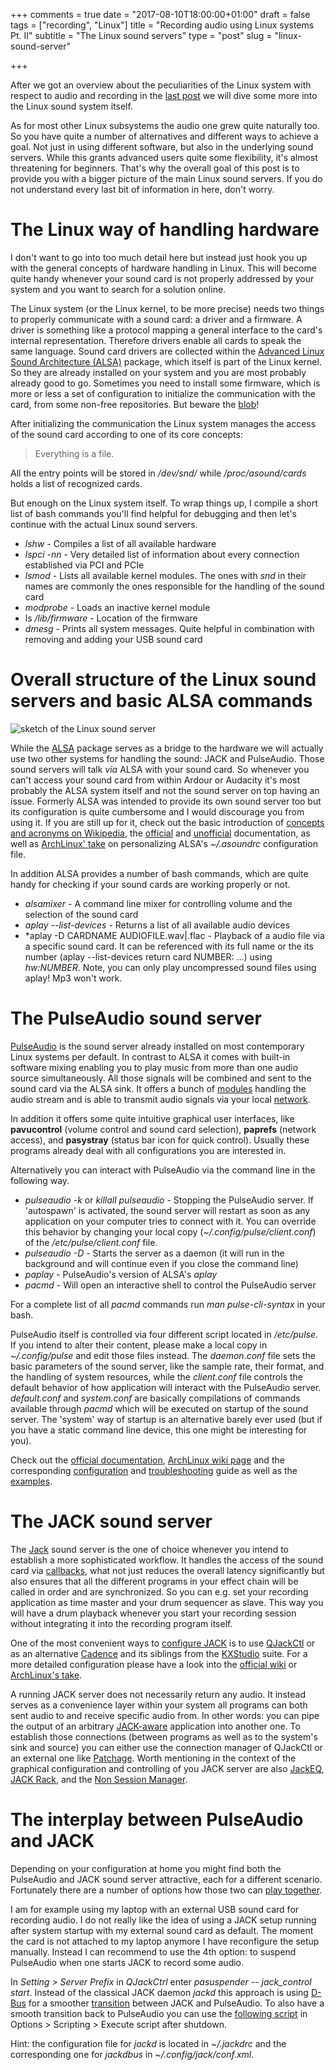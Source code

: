 +++
comments = true
date = "2017-08-10T18:00:00+01:00"
draft = false
tags = ["recording", "Linux"]
title = "Recording audio using Linux systems Pt. II"
subtitle = "The Linux sound servers"
type = "post"
slug = "linux-sound-server"

+++

After we got an overview about the peculiarities of the Linux system
with respect to audio and recording  in the [last
post](recording-audio-using-linux-systems) we will dive some more into
the Linux sound system itself.

As for most other Linux subsystems the audio one grew quite naturally
too. So you have quite a number of alternatives and different ways to
achieve a goal. Not just in using different software, but also in the
underlying sound servers. While this grants advanced users quite some
flexibility, it's almost threatening for beginners. That's why the overall
goal of this post is to provide you with a bigger picture of the main
Linux sound servers. If you do not understand every last bit of
information in here, don't worry.

# The Linux way of handling hardware

I don't want to go into too much detail here but instead just hook you
up with the general concepts of hardware handling in Linux. This will 
become quite handy whenever your sound card is not properly
addressed by your system and you want to search for a solution
online. 

The Linux system (or the Linux kernel, to be more precise) needs two
things to properly communicate with a sound card: a driver and a
firmware. A driver is something like a protocol mapping a general
interface to the card's internal representation. Therefore drivers
enable all cards to speak the same language. Sound card drivers are
collected within the [Advanced Linux Sound Architecture
(ALSA)](http://www.alsa-project.org/main/index.php/Main_Page) package,
which itself is part of the Linux kernel. So they are already
installed on your system and you are most probably already good to
go. Sometimes you need to install some firmware, which is more or less
a set of configuration to initialize the communication with the card,
from some non-free repositories. But beware the
[blob](https://www.openbsd.org/lyrics.html#39)! 

After initializing the communication the Linux system manages the
access of the sound card according to one of its core concepts: 

> Everything is a file.

All the entry points will be stored in */dev/snd/* while
*/proc/asound/cards* holds a list of recognized cards. 

But enough on the Linux system itself. To wrap things up, I compile a
short list of bash commands you'll find helpful for debugging and then
let's continue with the actual Linux sound servers. 

- *lshw* - Compiles a list of all available hardware
- *lspci -nn* - Very detailed list of information about every
  connection established via PCI and PCIe 
- *lsmod* - Lists all available kernel modules. The ones with *snd* in
  their names are commonly the ones responsible for the handling of
  the sound card 
- *modprobe* - Loads an inactive kernel module
- ls */lib/firmware* - Location of the firmware
- *dmesg* - Prints all system messages. Quite helpful in combination
  with removing and adding your USB sound card 

# Overall structure of the Linux sound servers and basic ALSA commands

![sketch of the Linux sound server](/thegreatwhiteshark.music.io/images/posts/2017/linux-sound-systems/Linux-sound-server-sketch.svg)

While the [ALSA](http://www.alsa-project.org/main/index.php/Main_Page)
package serves as a bridge to the hardware we will actually use two
other systems for handling the sound: JACK and PulseAudio. Those sound
servers will talk *via* ALSA with your sound card. So whenever you
can't access your sound card from within Ardour or Audacity it's most
probably the ALSA system itself and not the sound server on top having
an issue. Formerly ALSA was intended to provide its own sound server
too but its configuration is quite cumbersome and I would discourage
you from using it. If you are still up for it, check out the basic
introduction of [concepts and acronyms on
Wikipedia](https://en.wikipedia.org/wiki/Advanced_Linux_Sound_Architecture#Concepts),
the
[official](http://www.alsa-project.org/main/index.php/Documentation)
and [unofficial](http://alsa.opensrc.org/) documentation, as well as
[ArchLinux'
take](https://wiki.archlinux.org/index.php/Advanced_Linux_Sound_Architecture)
on personalizing ALSA's *~/.asoundrc* configuration file. 

In addition ALSA provides a number of bash commands, which are quite
handy for checking if your sound cards are working properly or not. 

- *alsamixer* - A command line mixer for controlling volume and the
  selection of the sound card
- *aplay --list-devices* - Returns a list of all available audio devices
- *aplay -D CARDNAME AUDIOFILE.wav|.flac - Playback of a audio file
  via a specific sound card. It can be referenced with its
  full name or the its number (aplay --list-devices return card
  NUMBER: ...) using *hw:NUMBER*. Note, you can only play
  uncompressed sound files using aplay! Mp3 won't work. 

# The PulseAudio sound server

[PulseAudio](https://freedesktop.org/wiki/Software/PulseAudio) is the
sound server already installed on most contemporary Linux systems per
default. In contrast to ALSA it comes with built-in software mixing
enabling you to play music from more than one audio source
simultaneously. All those signals will be combined and sent to the
sound card via the ALSA sink. It offers a bunch of
[modules](https://freedesktop.org/wiki/Software/PulseAudio/Documentation/User/Modules/)
handling the audio stream and is able to transmit audio signals via
your local
[network](https://wiki.archlinux.org/index.php/PulseAudio/Examples#PulseAudio_over_network). 

In addition it offers some quite intuitive graphical user interfaces,
like **pavucontrol** (volume control and sound card selection),
**paprefs** (network access), and **pasystray** (status bar icon for
quick control). Usually these programs already deal with all
configurations you are interested in. 

Alternatively you can interact with PulseAudio via the command line in
the following way. 

- *pulseaudio -k* or *killall pulseaudio* - Stopping the PulseAudio
  server. If 'autospawn' is activated, the sound server will restart
  as soon as any application on your computer tries to connect
  with it. You can override this behavior by changing your local copy
  (*~/.config/pulse/client.conf*) of the */etc/pulse/client.conf*
  file. 
- *pulseaudio -D* - Starts the server as a daemon (it will run in the
  background and will continue even if you close the command line) 
- *paplay* - PulseAudio's version of ALSA's *aplay*
- *pacmd* - Will open an interactive shell to control the PulseAudio
  server 

For a complete list of all *pacmd* commands run *man pulse-cli-syntax*
in your bash. 

PulseAudio itself is controlled via four different script located in
*/etc/pulse*. If you intend to alter their content, please make a
local copy in *~/.config/pulse* and edit those files instead. The
*daemon.conf* file sets the basic parameters of the sound server, like
the sample rate, their format, and the handling of system resources,
while the *client.conf* file controls the default behavior of how
application will interact with the PulseAudio server. *default.conf*
and *system.conf* are basically compilations of commands available
through *pacmd* which will be executed on startup of the sound
server. The 'system' way of startup is an alternative barely ever used
(but if you have a static command line device, this one might be
interesting for you). 

Check out the [official
documentation](https://freedesktop.org/wiki/Software/PulseAudio/Documentation/),
[ArchLinux wiki page](https://wiki.archlinux.org/index.php/PulseAudio)
and the corresponding
[configuration](https://wiki.archlinux.org/index.php/PulseAudio/Configuration)
and
[troubleshooting](https://wiki.archlinux.org/index.php/PulseAudio/Troubleshooting)
guide as well as the
[examples](https://wiki.archlinux.org/index.php/PulseAudio/Examples). 

# The JACK sound server

The [Jack](http://jackaudio.org/) sound server is the one of choice
whenever you intend to establish a more sophisticated 
workflow. It handles the access of the sound card via
[callbacks](https://en.wikipedia.org/wiki/Callback_(computer_programming)),
what not just reduces the overall latency significantly but also
ensures that all the different programs in your effect chain will be
called in order and are synchronized. So you can e.g. set your
recording application as time master and your drum sequencer as
slave. This way you will have a drum playback whenever you start
your recording session without integrating it into the recording
program itself. 

One of the most convenient ways to [configure
JACK](http://libremusicproduction.com/articles/demystifying-jack-%E2%80%93-beginners-guide-getting-started-jack)
is to use [QJackCtl](https://qjackctl.sourceforge.io/) or as an
alternative
[Cadence](http://kxstudio.linuxaudio.org/Applications:Cadence) and its
siblings from the [KXStudio](http://kxstudio.linuxaudio.org/)
suite. For a more detailed configuration please have a look into the
[official
wiki](https://github.com/jackaudio/jackaudio.github.com/wiki) or
[ArchLinux's
take](https://wiki.archlinux.org/index.php/JACK_Audio_Connection_Kit). 

A running JACK server does not necessarily return any audio. It
instead serves as a convenience layer within your system all programs
can both sent audio to and receive specific audio from. In other
words: you can pipe the output of an arbitrary
[JACK-aware](http://jackaudio.org/applications/) application into
another one. To establish those connections (between programs as well
as to the system's sink and source) you can either use the connection
manager of QJackCtl or an external one like
[Patchage](http://drobilla.net/software/patchage). Worth mentioning in
the context of the graphical configuration and controlling of you JACK
server are also [JackEQ](http://djcj.org/jackeq/), [JACK
Rack](http://jack-rack.sourceforge.net/), and the [Non Session
Manager](http://non.tuxfamily.org/session-manager/doc/MANUAL.html). 

# The interplay between PulseAudio and JACK

Depending on your configuration at home you might find both the
PulseAudio and JACK sound server attractive, each for a different
scenario. Fortunately there are a number of options how those two can
[play together](http://jackaudio.org/faq/pulseaudio_and_jack.html). 

I am for example using my laptop with an external USB sound card for
recording audio. I do not really like the idea of using a JACK setup
running after system startup with my external sound card as
default. The moment the card is not attached to my laptop anymore I
have reconfigure the setup manually. Instead I can recommend to use
the 4th option: to suspend PulseAudio when one starts JACK to record
some audio. 

In *Setting > Server Prefix* in *QJackCtrl* enter *pasuspender --
jack_control start*. Instead of the classical JACK daemon *jackd* this
approach is using [D-Bus](https://en.wikipedia.org/wiki/D-Bus) for a
smoother
[transition](https://github.com/jackaudio/jackaudio.github.com/wiki/JackDbusPackaging)
between JACK and PulseAudio. To also have a smooth transition back to
PulseAudio you can use the [following
script](https://github.com/theGreatWhiteShark/blog-resources/blob/master/music/recording-audio-using-Linux-systems-II/jack-shutdown-script.sh)
in Options > Scripting > Execute script after shutdown.

Hint: the configuration file for *jackd* is located in *~/.jackdrc*
and the corresponding one for *jackdbus* in
*~/.config/jack/conf.xml*. 




